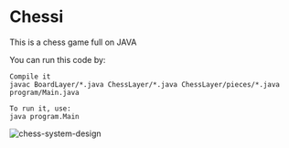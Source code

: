 # Chessi
This is a chess game full on JAVA

You can run this code by: 

```
Compile it
javac BoardLayer/*.java ChessLayer/*.java ChessLayer/pieces/*.java program/Main.java

To run it, use:
java program.Main
```

![chess-system-design](https://github.com/user-attachments/assets/1a0c9e10-227f-4493-9994-12a92a6ec781)
